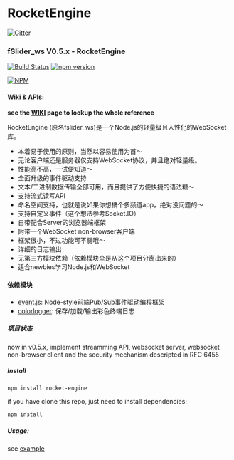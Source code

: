 RocketEngine
===

[![Gitter](https://badges.gitter.im/Join%20Chat.svg)](https://gitter.im/abbshr/RocketEngine?utm_source=badge&utm_medium=badge&utm_campaign=pr-badge&utm_content=badge)

### fSlider_ws V0.5.x - RocketEngine

[![Build Status](https://travis-ci.org/abbshr/RocketEngine.svg?branch=v0.4-rocketengine)](https://travis-ci.org/abbshr/RocketEngine)
[![npm version](https://badge.fury.io/js/rocket-engine.svg)](http://badge.fury.io/js/rocket-engine)

[![NPM](https://nodei.co/npm/rocket-engine.png?downloads=true&downloadRank=true&stars=true)](https://nodei.co/npm/rocket-engine/)


#### Wiki & APIs:
**see the [WIKI](https://github.com/abbshr/RocketEngine/wiki/RocketEngine-V0.4.x--%E4%B8%AD%E6%96%87%E7%89%88Wiki) page to lookup the whole reference**

RocketEngine (原名fslider_ws)是一个Node.js的轻量级且人性化的WebSocket库。

+ 本着易于使用的原则，当然以容易使用为首～
+ 无论客户端还是服务器仅支持WebSocket协议，并且绝对轻量级。
+ 性能高不高，一试便知道～
+ 全面升级的事件驱动支持
+ 文本/二进制数据传输全部可用，而且提供了方便快捷的语法糖～
+ 支持流式读写API
+ 命名空间支持，也就是说如果你想搞个多频道app，绝对没问题的～
+ 支持自定义事件（这个想法参考Socket.IO）
+ 自带配合Server的浏览器端框架
+ 附带一个WebSocket non-browser客户端
+ 框架很小，不过功能可不弱哦～
+ 详细的日志输出
+ 无第三方模块依赖（依赖模块全是从这个项目分离出来的）
+ 适合newbies学习Node.js和WebSocket

#### 依赖模块

+ [event.js](https://github.com/abbshr/event.js): Node-style前端Pub/Sub事件驱动编程框架
+ [colorlogger](https://github.com/abbshr/colorlogger): 保存/加载/输出彩色终端日志

##### 项目状态

now in v0.5.x, implement streamming API, websocket server, websocket non-browser client and the security mechanism descripted in RFC 6455

##### Install

```sh
npm install rocket-engine
```

if you have clone this repo, just need to install dependencies:

```sh
npm install
```

##### Usage:

see [example](https://github.com/abbshr/RocketEngine/tree/v0.5-rocketengine/test)
